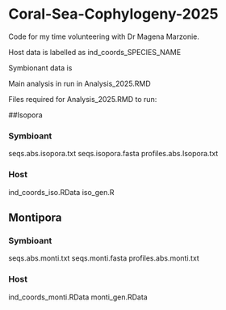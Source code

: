# Coral-Sea-Cophylogeny-2025
Code for my time volunteering with Dr Magena Marzonie.

Host data is labelled as ind_coords_SPECIES_NAME

Symbionant data is 

Main analysis in run in Analysis_2025.RMD

Files required for Analysis_2025.RMD to run:

##Isopora

### Symbioant
seqs.abs.isopora.txt
seqs.isopora.fasta
profiles.abs.Isopora.txt
### Host
ind_coords_iso.RData
iso_gen.R

## Montipora
### Symbioant
seqs.abs.monti.txt
seqs.monti.fasta
profiles.abs.monti.txt
### Host
ind_coords_monti.RData
monti_gen.RData
